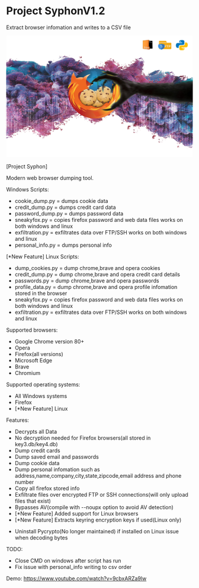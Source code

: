 # Project SyphonV1.2
Extract browser infomation and writes to a CSV file

<img src="https://raw.githubusercontent.com/darkseid-security/ProjectSyphon/main/img/theft.jpg">

[Project Syphon]

Modern web browser dumping tool.

Windows Scripts:
- cookie_dump.py = dumps cookie data
- credit_dump.py = dumps credit card data
- password_dump.py = dumps password data
- sneakyfox.py = copies firefox password and web data files works on both windows and linux
- exfiltration.py = exfiltrates data over FTP/SSH works on both windows and linux
- personal_info.py = dumps personal info

[*New Feature] Linux Scripts:
- dump_cookies.py = dump chrome,brave and opera cookies
- credit_dump.py = dump chrome,brave and opera credit card details
- passwords.py = dump chrome,brave and opera passwords
- profile_data.py = dump chrome,brave and opera profile infomation stored in the browser
- sneakyfox.py = copies firefox password and web data files works on both windows and linux
- exfiltration.py = exfiltrates data over FTP/SSH works on both windows and linux

Supported browsers:
- Google Chrome version 80+
- Opera
- Firefox(all versions)
- Microsoft Edge
- Brave
- Chromium

Supported operating systems:
- All Windows systems
- Firefox
- [*New Feature] Linux

Features:
- Decrypts all Data
- No decryption needed for Firefox browsers(all stored in key3.db/key4.db)
- Dump credit cards
- Dump saved email and passwords
- Dump cookie data
- Dump personal infomation such as address,name,company,city,state,zipcode,email address and phone number
- Copy all firefox stored info
- Exfiltrate files over encrypted FTP or SSH connections(will only upload files that exist)
- Bypasses AV(compile with --noupx option to avoid AV detection)
- [*New Feature] Added support for Linux browsers
- [*New Feature] Extracts keyring encryption keys if used(Linux only)

* Uninstall Pycrypto(No longer maintained) if installed on Linux issue when decoding bytes

TODO:
- Close CMD on windows after script has run
- Fix issue with personal_info writing to csv order

Demo:
https://www.youtube.com/watch?v=9cbxARZa9lw

